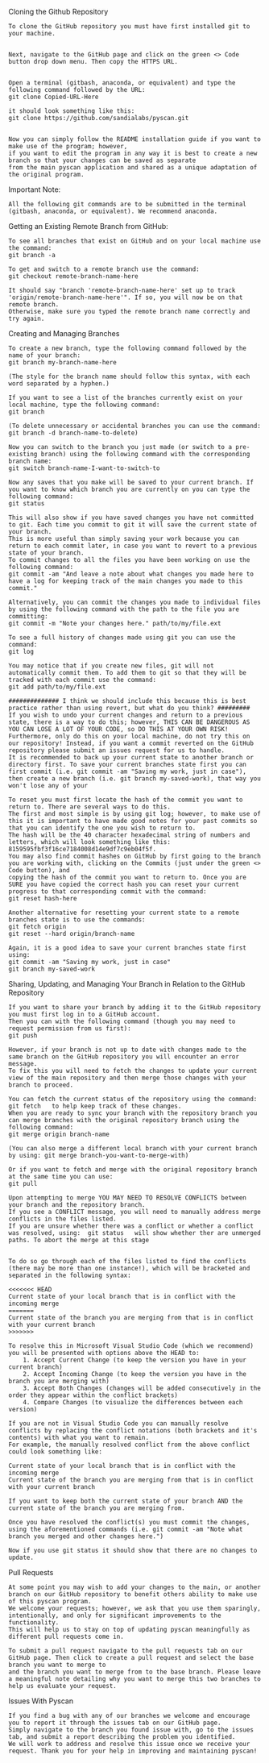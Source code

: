 Cloning the Github Repository

    To clone the GitHub repository you must have first installed git to your machine.


    Next, navigate to the GitHub page and click on the green <> Code button drop down menu. Then copy the HTTPS URL.


    Open a terminal (gitbash, anaconda, or equivalent) and type the following command followed by the URL:
    git clone Copied-URL-Here

    it should look something like this:
    git clone https://github.com/sandialabs/pyscan.git


    Now you can simply follow the README installation guide if you want to make use of the program; however,
    if you want to edit the program in any way it is best to create a new branch so that your changes can be saved as separate 
    from the main pyscan application and shared as a unique adaptation of the original program.


Important Note:

    All the following git commands are to be submitted in the terminal (gitbash, anaconda, or equivalent). We recommend anaconda.


Getting an Existing Remote Branch from GitHub:

    To see all branches that exist on GitHub and on your local machine use the command:
    git branch -a

    To get and switch to a remote branch use the command:
    git checkout remote-branch-name-here

    It should say "branch 'remote-branch-name-here' set up to track 'origin/remote-branch-name-here'". If so, you will now be on that remote branch. 
    Otherwise, make sure you typed the remote branch name correctly and try again.


Creating and Managing Branches

    To create a new branch, type the following command followed by the name of your branch:
    git branch my-branch-name-here

    (The style for the branch name should follow this syntax, with each word separated by a hyphen.)

    If you want to see a list of the branches currently exist on your local machine, type the following command:
    git branch

    (To delete unnecessary or accidental branches you can use the command: git branch -d branch-name-to-delete)

    Now you can switch to the branch you just made (or switch to a pre-existing branch) using the following command with the corresponding branch name:
    git switch branch-name-I-want-to-switch-to

    Now any saves that you make will be saved to your current branch. If you want to know which branch you are currently on you can type the following command:
    git status

    This will also show if you have saved changes you have not committed to git. Each time you commit to git it will save the current state of your branch.
    This is more useful than simply saving your work because you can return to each commit later, in case you want to revert to a previous state of your branch.
    To commit changes to all the files you have been working on use the following command:
    git commit -am "And leave a note about what changes you made here to have a log for keeping track of the main changes you made to this commit."

    Alternatively, you can commit the changes you made to individual files by using the following command with the path to the file you are committing:
    git commit -m "Note your changes here." path/to/my/file.ext

    To see a full history of changes made using git you can use the command:
    git log

    You may notice that if you create new files, git will not automatically commit them. To add them to git so that they will be tracked with each commit use the command:
    git add path/to/my/file.ext

    ############## I think we should include this because this is best practice rather than using revert, but what do you think? #########
    If you wish to undo your current changes and return to a previous state, there is a way to do this; however, THIS CAN BE DANGEROUS AS YOU CAN LOSE A LOT OF YOUR CODE, so DO THIS AT YOUR OWN RISK!
    Furthermore, only do this on your local machine, do not try this on our repository! Instead, if you want a commit reverted on the GitHub repository please submit an issues request for us to handle.
    It is recommended to back up your current state to another branch or directory first. To save your current branches state first you can first commit (i.e. git commit -am "Saving my work, just in case"),
    then create a new branch (i.e. git branch my-saved-work), that way you won't lose any of your 
    
    To reset you must first locate the hash of the commit you want to return to. There are several ways to do this.
    The first and most simple is by using git log; however, to make use of this it is important to have made good notes for your past commits so that you can identify the one you wish to return to. 
    The hash will be the 40 character hexadecimal string of numbers and letters, which will look something like this: 8159595fbf3f16ce7184008d14e9df7c9eb04f5f.
    You may also find commit hashes on GitHub by first going to the branch you are working with, clicking on the Commits (just under the green <> Code button), and 
    copying the hash of the commit you want to return to. Once you are SURE you have copied the correct hash you can reset your current progress to that corresponding commit with the command:
    git reset hash-here

    Another alternative for resetting your current state to a remote branches state is to use the commands:
    git fetch origin
    git reset --hard origin/branch-name

    Again, it is a good idea to save your current branches state first using:
    git commit -am "Saving my work, just in case"
    git branch my-saved-work


Sharing, Updating, and Managing Your Branch in Relation to the GitHub Repository

    If you want to share your branch by adding it to the GitHub repository you must first log in to a GitHub account. 
    Then you can with the following command (though you may need to request permission from us first):
    git push
    
    However, if your branch is not up to date with changes made to the same branch on the GitHub repository you will encounter an error message.
    To fix this you will need to fetch the changes to update your current view of the main repository and then merge those changes with your branch to proceed.

    You can fetch the current status of the repository using the command:  git fetch   to help keep track of these changes.
    When you are ready to sync your branch with the repository branch you can merge branches with the original repository branch using the following command:
    git merge origin branch-name

    (You can also merge a different local branch with your current branch by using: git merge branch-you-want-to-merge-with)

    Or if you want to fetch and merge with the original repository branch at the same time you can use:
    git pull

    Upon attempting to merge YOU MAY NEED TO RESOLVE CONFLICTS between your branch and the repository branch.
    If you see a CONFLICT message, you will need to manually address merge conflicts in the files listed.
    If you are unsure whether there was a conflict or whether a conflict was resolved, using:  git status   will show whether ther are unmerged paths. To abort the merge at this stage 


    To do so go through each of the files listed to find the conflicts (there may be more than one instance!), which will be bracketed and separated in the following syntax:

    <<<<<<< HEAD
    Current state of your local branch that is in conflict with the incoming merge
    =======
    Current state of the branch you are merging from that is in conflict with your current branch
    >>>>>>>

    To resolve this in Microsoft Visual Studio Code (which we recommend) you will be presented with options above the HEAD to:
        1. Accept Current Change (to keep the version you have in your current branch)
        2. Accept Incoming Change (to keep the version you have in the branch you are merging with)
        3. Accept Both Changes (changes will be added consecutively in the order they appear within the conflict brackets)
        4. Compare Changes (to visualize the differences between each version)

    If you are not in Visual Studio Code you can manually resolve conflicts by replacing the conflict notations (both brackets and it's contents) with what you want to remain.
    For example, the manually resolved conflict from the above conflict could look something like:

    Current state of your local branch that is in conflict with the incoming merge
    Current state of the branch you are merging from that is in conflict with your current branch

    If you want to keep both the current state of your branch AND the current state of the branch you are merging from.

    Once you have resolved the conflict(s) you must commit the changes, using the aforementioned commands (i.e. git commit -am "Note what branch you merged and other changes here.")

    Now if you use git status it should show that there are no changes to update.


Pull Requests

    At some point you may wish to add your changes to the main, or another branch on our GitHub repository to benefit others ability to make use of this pyscan program.
    We welcome your requests; however, we ask that you use them sparingly, intentionally, and only for significant improvements to the functionality.
    This will help us to stay on top of updating pyscan meaningfully as different pull requests come in.

    To submit a pull request navigate to the pull requests tab on our GitHub page. Then click to create a pull request and select the base branch you want to merge to 
    and the branch you want to merge from to the base branch. Please leave a meaningful note detailing why you want to merge this two branches to help us evaluate your request.


Issues With Pyscan

    If you find a bug with any of our branches we welcome and encourage you to report it through the issues tab on our GitHub page.
    Simply navigate to the branch you found issue with, go to the issues tab, and submit a report describing the problem you identified.
    We will work to address and resolve this issue once we receive your request. Thank you for your help in improving and maintaining pyscan!
    